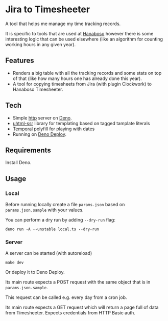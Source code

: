 # Jira to Timesheeter

A tool that helps me manage my time tracking records.

It is specific to tools that are used at [Hanaboso](https://hanaboso.com/) however there is some interesting logic that can be used elsewhere (like an algorithm for counting working hours in any given year).

## Features

* Renders a big table with all the tracking records and some
stats on top of that (like how many hours one has already done this year).
* A tool for copying timesheets from Jira (with plugin Clockwork) to Hanaboso
Timesheeter.

## Tech

* Simple [http](https://doc.deno.land/https://deno.land/std@0.144.0/http/mod.ts/~/serve) server on [Deno](https://deno.land).
* [uhtml-ssr](https://github.com/WebReflection/uhtml-ssr) library for templating based on tagged tamplate literals
* [Temporal](https://tc39.es/proposal-temporal/docs/) polyfill for playing with dates
* Running on [Deno Deploy](https://deno.com/deploy/).

## Requirements

Install Deno.

## Usage

### Local

Before running locally create a file `params.json` based on `params.json.sample`
with your values.

You can perform a dry run by adding `--dry-run` flag:

```
deno run -A --unstable local.ts --dry-run
```

### Server

A server can be started (with autoreload)

```
make dev
```

Or deploy it to Deno Deploy.

Its main route expects a POST request with the same object that is in
`params.json.sample`.

This request can be called e.g. every day from a cron job.

Its main route expects a GET request which will return a page full of data from Timesheeter. Expects credentials from HTTP Basic auth.

